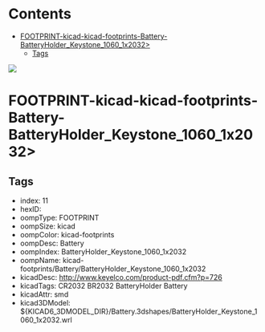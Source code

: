 



Contents
========

* [FOOTPRINT-kicad-kicad-footprints-Battery-BatteryHolder_Keystone_1060_1x2032>](#footprint-kicad-kicad-footprints-battery-batteryholder_keystone_1060_1x2032)
	* [Tags](#tags)
  
![][im]
# FOOTPRINT-kicad-kicad-footprints-Battery-BatteryHolder_Keystone_1060_1x2032>

## Tags

- index: 11
- hexID: 
- oompType: FOOTPRINT
- oompSize: kicad
- oompColor: kicad-footprints
- oompDesc: Battery
- oompIndex: BatteryHolder_Keystone_1060_1x2032
- oompName: kicad-footprints/Battery/BatteryHolder_Keystone_1060_1x2032
- kicadDesc: http://www.keyelco.com/product-pdf.cfm?p=726
- kicadTags: CR2032 BR2032 BatteryHolder Battery
- kicadAttr: smd
- kicad3DModel: ${KICAD6_3DMODEL_DIR}/Battery.3dshapes/BatteryHolder_Keystone_1060_1x2032.wrl



[im]: image.png
